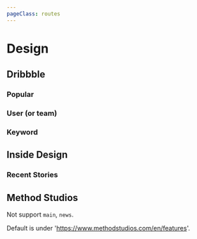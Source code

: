 ```yaml
---
pageClass: routes
---
```


# Design

## Dribbble

### Popular

<RouteEn path="/dribbble/popular/:timeframe?" example="/dribbble/popular" :paramsDesc="['support the following values: week, month, year and ever']" />

### User (or team)

<RouteEn path="/dribbble/user/:name" example="/dribbble/user/google" :paramsDesc="['username, available in user\'s homepage URL']" />

### Keyword

<RouteEn path="/dribbble/keyword/:keyword" example="/dribbble/keyword/player" :paramsDesc="['desired keyword']" />

## Inside Design

### Recent Stories

<RouteEn author="miaoyafeng" example="/invisionapp/inside-design" path="/invisionapp/inside-design">
</RouteEn>

## Method Studios

<RouteEn author="MisteryMonster" path="/method-studios/:menu?" example="/method-studios/games" :paramsDesc="['URL behind '/en': `features`, `advertising`, `episodic`, `games`, `methodmade`']]">

Not support `main`, `news`.

Default is under 'https://www.methodstudios.com/en/features'.

</RouteEn>
